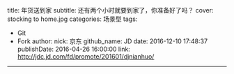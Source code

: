 title: 年货送到家
subtitle: 还有两个小时就要到家了，你准备好了吗？
cover: stocking to home.jpg
categories: 场景型
tags:
  - Git
  - Fork
author:
  nick: 京东
  github_name: JD
date: 2016-12-10 17:48:37
publishDate: 2016-04-26 16:00:00
link: http://jdc.jd.com/fd/promote/201601/djnianhuo/
---
